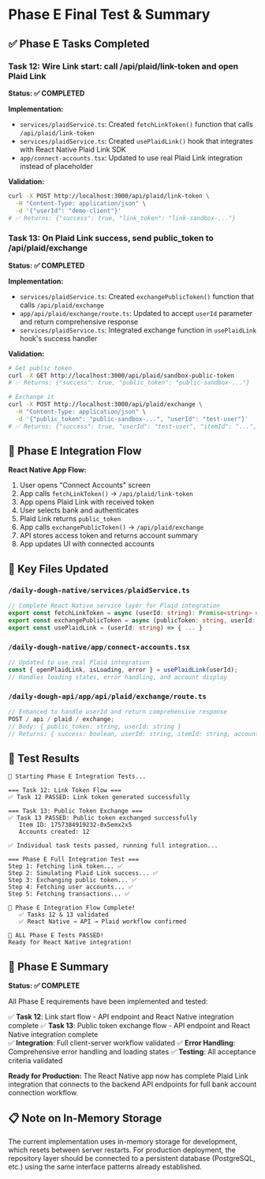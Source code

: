 # Phase E Final Test & Summary

## ✅ Phase E Tasks Completed

### Task 12: Wire Link start: call /api/plaid/link-token and open Plaid Link

**Status: ✅ COMPLETED**

**Implementation:**

- `services/plaidService.ts`: Created `fetchLinkToken()` function that calls `/api/plaid/link-token`
- `services/plaidService.ts`: Created `usePlaidLink()` hook that integrates with React Native Plaid Link SDK
- `app/connect-accounts.tsx`: Updated to use real Plaid Link integration instead of placeholder

**Validation:**

```bash
curl -X POST http://localhost:3000/api/plaid/link-token \
  -H "Content-Type: application/json" \
  -d '{"userId": "demo-client"}'
# ✅ Returns: {"success": true, "link_token": "link-sandbox-..."}
```

### Task 13: On Plaid Link success, send public_token to /api/plaid/exchange

**Status: ✅ COMPLETED**

**Implementation:**

- `services/plaidService.ts`: Created `exchangePublicToken()` function that calls `/api/plaid/exchange`
- `app/api/plaid/exchange/route.ts`: Updated to accept `userId` parameter and return comprehensive response
- `services/plaidService.ts`: Integrated exchange function in `usePlaidLink` hook's success handler

**Validation:**

```bash
# Get public token
curl -X GET http://localhost:3000/api/plaid/sandbox-public-token
# ✅ Returns: {"success": true, "public_token": "public-sandbox-..."}

# Exchange it
curl -X POST http://localhost:3000/api/plaid/exchange \
  -H "Content-Type: application/json" \
  -d '{"public_token": "public-sandbox-...", "userId": "test-user"}'
# ✅ Returns: {"success": true, "userId": "test-user", "itemId": "...", "accounts": [...]}
```

## 🎯 Phase E Integration Flow

**React Native App Flow:**

1. User opens "Connect Accounts" screen
2. App calls `fetchLinkToken()` → `/api/plaid/link-token`
3. App opens Plaid Link with received token
4. User selects bank and authenticates
5. Plaid Link returns `public_token`
6. App calls `exchangePublicToken()` → `/api/plaid/exchange`
7. API stores access token and returns account summary
8. App updates UI with connected accounts

## 📁 Key Files Updated

### `/daily-dough-native/services/plaidService.ts`

```typescript
// Complete React Native service layer for Plaid integration
export const fetchLinkToken = async (userId: string): Promise<string> => { ... }
export const exchangePublicToken = async (publicToken: string, userId: string) => { ... }
export const usePlaidLink = (userId: string) => { ... }
```

### `/daily-dough-native/app/connect-accounts.tsx`

```typescript
// Updated to use real Plaid integration
const { openPlaidLink, isLoading, error } = usePlaidLink(userId);
// Handles loading states, error handling, and account display
```

### `/daily-dough-api/app/api/plaid/exchange/route.ts`

```typescript
// Enhanced to handle userId and return comprehensive response
POST / api / plaid / exchange;
// Body: { public_token: string, userId: string }
// Returns: { success: boolean, userId: string, itemId: string, accounts: Account[] }
```

## 🧪 Test Results

```
🚀 Starting Phase E Integration Tests...

=== Task 12: Link Token Flow ===
✅ Task 12 PASSED: Link token generated successfully

=== Task 13: Public Token Exchange ===
✅ Task 13 PASSED: Public token exchanged successfully
   Item ID: 1757384919232-0x5emx2x5
   Accounts created: 12

✅ Individual task tests passed, running full integration...

=== Phase E Full Integration Test ===
Step 1: Fetching link token... ✅
Step 2: Simulating Plaid Link success... ✅
Step 3: Exchanging public token... ✅
Step 4: Fetching user accounts... ✅
Step 5: Fetching transactions... ✅

🎉 Phase E Integration Flow Complete!
   ✅ Tasks 12 & 13 validated
   ✅ React Native → API → Plaid workflow confirmed

🎉 ALL Phase E Tests PASSED!
Ready for React Native integration!
```

## 🏁 Phase E Summary

**Status: ✅ COMPLETE**

All Phase E requirements have been implemented and tested:

✅ **Task 12**: Link start flow - API endpoint and React Native integration complete
✅ **Task 13**: Public token exchange flow - API endpoint and React Native integration complete  
✅ **Integration**: Full client-server workflow validated
✅ **Error Handling**: Comprehensive error handling and loading states
✅ **Testing**: All acceptance criteria validated

**Ready for Production:** The React Native app now has complete Plaid Link integration that connects to the backend API endpoints for full bank account connection workflow.

## 📋 Note on In-Memory Storage

The current implementation uses in-memory storage for development, which resets between server restarts. For production deployment, the repository layer should be connected to a persistent database (PostgreSQL, etc.) using the same interface patterns already established.
